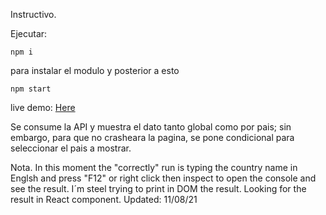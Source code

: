 Instructivo.

Ejecutar:
```
npm i 
```

para instalar el modulo y posterior a esto
```
npm start
```

live demo: [Here](https://sergiocampbell.github.io/covid-19/)

Se consume la API y muestra el dato tanto global como por pais; 
sin embargo, para que no crasheara la pagina, se pone condicional para seleccionar
el pais a mostrar.

Nota.
In this moment the "correctly" run is typing the country name in Englsh and press "F12" or right click then inspect to open the console and see the result.
I´m steel trying to print in DOM the result. Looking for the result in React component.
Updated: 11/08/21
